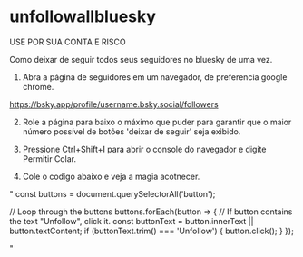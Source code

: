 # unfollowallbluesky

USE POR SUA CONTA E RISCO


Como deixar de seguir todos seus seguidores no bluesky de uma vez.

1. Abra a página de seguidores em um navegador, de preferencia google chrome.

https://bsky.app/profile/username.bsky.social/followers

2. Role a página para baixo o máximo que puder para garantir que o maior número possível de botões 'deixar de seguir' seja exibido.

3. Pressione Ctrl+Shift+I para abrir o console do navegador e digite Permitir Colar.

4. Cole o codigo abaixo e veja a magia acotnecer.

"
const buttons = document.querySelectorAll('button');

// Loop through the buttons
buttons.forEach(button => {
    // If button contains the text "Unfollow", click it.
    const buttonText = button.innerText || button.textContent;
    if (buttonText.trim() === 'Unfollow') {
        button.click();
    }
});

"
